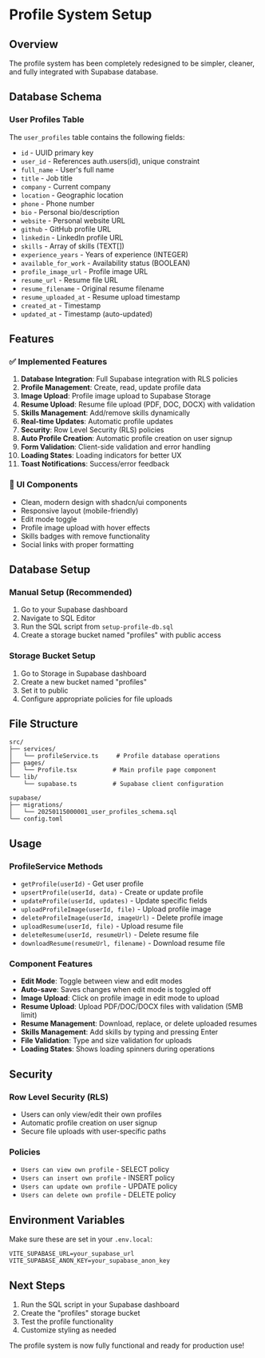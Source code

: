 # Profile System Setup

## Overview
The profile system has been completely redesigned to be simpler, cleaner, and fully integrated with Supabase database.

## Database Schema

### User Profiles Table
The `user_profiles` table contains the following fields:

- `id` - UUID primary key
- `user_id` - References auth.users(id), unique constraint
- `full_name` - User's full name
- `title` - Job title
- `company` - Current company
- `location` - Geographic location
- `phone` - Phone number
- `bio` - Personal bio/description
- `website` - Personal website URL
- `github` - GitHub profile URL
- `linkedin` - LinkedIn profile URL
- `skills` - Array of skills (TEXT[])
- `experience_years` - Years of experience (INTEGER)
- `available_for_work` - Availability status (BOOLEAN)
- `profile_image_url` - Profile image URL
- `resume_url` - Resume file URL
- `resume_filename` - Original resume filename
- `resume_uploaded_at` - Resume upload timestamp
- `created_at` - Timestamp
- `updated_at` - Timestamp (auto-updated)

## Features

### ✅ Implemented Features
1. **Database Integration**: Full Supabase integration with RLS policies
2. **Profile Management**: Create, read, update profile data
3. **Image Upload**: Profile image upload to Supabase Storage
4. **Resume Upload**: Resume file upload (PDF, DOC, DOCX) with validation
5. **Skills Management**: Add/remove skills dynamically
6. **Real-time Updates**: Automatic profile updates
6. **Security**: Row Level Security (RLS) policies
7. **Auto Profile Creation**: Automatic profile creation on user signup
8. **Form Validation**: Client-side validation and error handling
9. **Loading States**: Loading indicators for better UX
10. **Toast Notifications**: Success/error feedback

### 🎨 UI Components
- Clean, modern design with shadcn/ui components
- Responsive layout (mobile-friendly)
- Edit mode toggle
- Profile image upload with hover effects
- Skills badges with remove functionality
- Social links with proper formatting

## Database Setup

### Manual Setup (Recommended)
1. Go to your Supabase dashboard
2. Navigate to SQL Editor
3. Run the SQL script from `setup-profile-db.sql`
4. Create a storage bucket named "profiles" with public access

### Storage Bucket Setup
1. Go to Storage in Supabase dashboard
2. Create a new bucket named "profiles"
3. Set it to public
4. Configure appropriate policies for file uploads

## File Structure

```
src/
├── services/
│   └── profileService.ts     # Profile database operations
├── pages/
│   └── Profile.tsx          # Main profile page component
└── lib/
    └── supabase.ts          # Supabase client configuration

supabase/
├── migrations/
│   └── 20250115000001_user_profiles_schema.sql
└── config.toml
```

## Usage

### ProfileService Methods
- `getProfile(userId)` - Get user profile
- `upsertProfile(userId, data)` - Create or update profile
- `updateProfile(userId, updates)` - Update specific fields
- `uploadProfileImage(userId, file)` - Upload profile image
- `deleteProfileImage(userId, imageUrl)` - Delete profile image
- `uploadResume(userId, file)` - Upload resume file
- `deleteResume(userId, resumeUrl)` - Delete resume file
- `downloadResume(resumeUrl, filename)` - Download resume file

### Component Features
- **Edit Mode**: Toggle between view and edit modes
- **Auto-save**: Saves changes when edit mode is toggled off
- **Image Upload**: Click on profile image in edit mode to upload
- **Resume Upload**: Upload PDF/DOC/DOCX files with validation (5MB limit)
- **Resume Management**: Download, replace, or delete uploaded resumes
- **Skills Management**: Add skills by typing and pressing Enter
- **File Validation**: Type and size validation for uploads
- **Loading States**: Shows loading spinners during operations

## Security

### Row Level Security (RLS)
- Users can only view/edit their own profiles
- Automatic profile creation on user signup
- Secure file uploads with user-specific paths

### Policies
- `Users can view own profile` - SELECT policy
- `Users can insert own profile` - INSERT policy  
- `Users can update own profile` - UPDATE policy
- `Users can delete own profile` - DELETE policy

## Environment Variables
Make sure these are set in your `.env.local`:
```
VITE_SUPABASE_URL=your_supabase_url
VITE_SUPABASE_ANON_KEY=your_supabase_anon_key
```

## Next Steps
1. Run the SQL script in your Supabase dashboard
2. Create the "profiles" storage bucket
3. Test the profile functionality
4. Customize styling as needed

The profile system is now fully functional and ready for production use! 